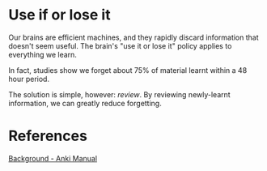 # Use if or lose it

Our brains are efficient machines, and they rapidly discard information that doesn't seem useful. The brain's "use it or lose it" policy applies to everything we learn.

In fact, studies show we forget about 75% of material learnt within a 48 hour period.

The solution is simple, however: *review*. By reviewing newly-learnt information, we can greatly reduce forgetting.

# References

[Background - Anki Manual](https://docs.ankiweb.net/background.html)

